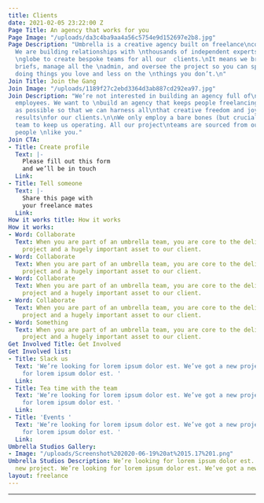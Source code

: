 ```yaml
---
title: Clients
date: 2021-02-05 23:22:00 Z
Page Title: An agency that works for you
Page Image: "/uploads/da3c4ba9aa4a56c5754e9d152697e2b8.jpg"
Page Description: "Umbrella is a creative agency built on freelance\ncommunities.
  We are building relationships with \nthousands of independent experts across the
  \nglobe to create bespoke teams for all our  clients.\nIt means we bring in the
  briefs, manage all the \nadmin, and oversee the project so you can spend\nmore time
  doing things you love and less on the \nthings you don’t.\n"
Join Title: Join the Gang
Join Image: "/uploads/1189f27c2ebd3364d3ab887cd292ea97.jpg"
Join Description: "We’re not interested in building an agency full of\nbored and overworked
  employees. We want to \nbuild an agency that keeps people freelancing\nfor as long
  as possible so that we can harness all\nthat creative freedom and joy into great
  results\nfor our clients.\n\nWe only employ a bare bones (but crucial) \nsupport
  team to keep us operating. All our project\nteams are sourced from our network of
  people \nlike you."
Join CTA:
- Title: Create profile
  Text: |-
    Please fill out this form
    and we’ll be in touch
  Link:
- Title: Tell someone
  Text: |-
    Share this page with
    your freelance mates
  Link:
How it works title: How it works
How it works:
- Word: Collaborate
  Text: When you are part of an umbrella team, you are core to the delivery of the
    project and a hugely important asset to our client.
- Word: Collaborate
  Text: When you are part of an umbrella team, you are core to the delivery of the
    project and a hugely important asset to our client.
- Word: Collaborate
  Text: When you are part of an umbrella team, you are core to the delivery of the
    project and a hugely important asset to our client.
- Word: Collaborate
  Text: When you are part of an umbrella team, you are core to the delivery of the
    project and a hugely important asset to our client.
- Word: Something
  Text: When you are part of an umbrella team, you are core to the delivery of the
    project and a hugely important asset to our client.
Get Involved Title: Get Involved
Get Involved list:
- Title: Slack us
  Text: 'We’re looking for lorem ipsum dolor est. We’ve got a new project. We’re looking
    for lorem ipsum dolor est. '
  Link:
- Title: Tea time with the team
  Text: 'We’re looking for lorem ipsum dolor est. We’ve got a new project. We’re looking
    for lorem ipsum dolor est. '
  Link:
- Title: 'Events '
  Text: 'We’re looking for lorem ipsum dolor est. We’ve got a new project. We’re looking
    for lorem ipsum dolor est. '
  Link:
Umbrella Studios Gallery:
- Image: "/uploads/Screenshot%202020-06-19%20at%2015.17%201.png"
Umbrella Studios Description: We’re looking for lorem ipsum dolor est. We’ve got a
  new project. We’re looking for lorem ipsum dolor est. We’ve got a new project
layout: freelance
---
```



---
